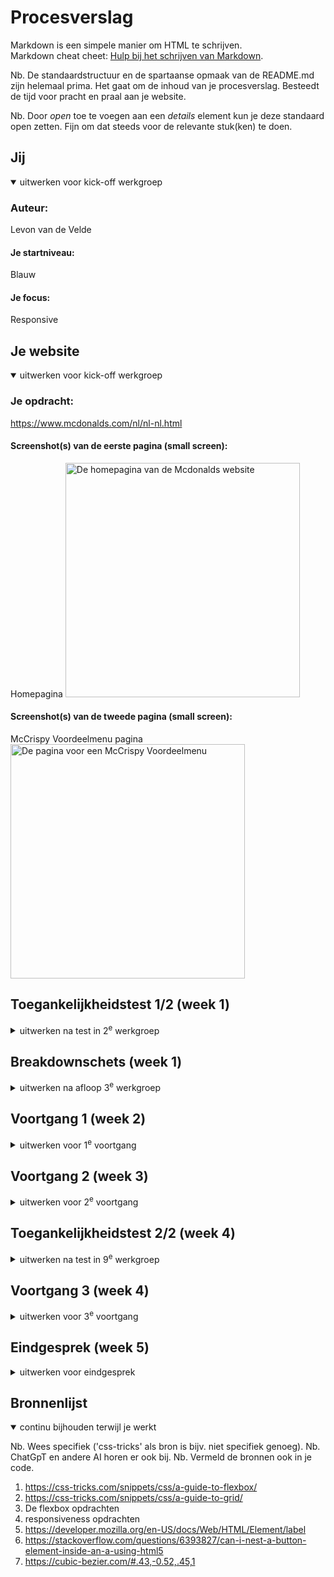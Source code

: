 # Procesverslag
Markdown is een simpele manier om HTML te schrijven.  
Markdown cheat cheet: [Hulp bij het schrijven van Markdown](https://github.com/adam-p/markdown-here/wiki/Markdown-Cheatsheet).

Nb. De standaardstructuur en de spartaanse opmaak van de README.md zijn helemaal prima. Het gaat om de inhoud van je procesverslag. Besteedt de tijd voor pracht en praal aan je website.

Nb. Door *open* toe te voegen aan een *details* element kun je deze standaard open zetten. Fijn om dat steeds voor de relevante stuk(ken) te doen.





## Jij

<details open>
  <summary>uitwerken voor kick-off werkgroep</summary>

  ### Auteur:
  Levon van de Velde

  #### Je startniveau:
  Blauw

  #### Je focus:
  Responsive
 
</details>





## Je website

<details open>
  <summary>uitwerken voor kick-off werkgroep</summary>

  ### Je opdracht:
  https://www.mcdonalds.com/nl/nl-nl.html

  #### Screenshot(s) van de eerste pagina (small screen): 
  Homepagina 
  <img src="readme-images/Pagina-1.jpeg" width="375px" alt="De homepagina van de Mcdonalds website">

  #### Screenshot(s) van de tweede pagina (small screen):
  McCrispy Voordeelmenu pagina
  <img src="readme-images/Pagina-2.jpeg" width="375px" alt="De pagina voor een McCrispy Voordeelmenu">
 
</details>



## Toegankelijkheidstest 1/2 (week 1)

<details>
  <summary>uitwerken na test in 2<sup>e</sup> werkgroep</summary>

  ### Bevindingen
  Lijst met je bevindingen die in de test naar voren kwamen:
  De website van McDonalds is erg simpel dus er valt weinig te verbeteren.
  Ten eerste is er geen h1 op de homepagina van de website.
  Ten tweede bevatten de img geen alt tekst.
</details>



## Breakdownschets (week 1)

<details>
  <summary>uitwerken na afloop 3<sup>e</sup> werkgroep</summary>

  ### de hele pagina: 
  <img src="readme-images/lets-go.jpg" width="375px" alt="breakdown van de hele pagina">

  ### dynamisch deel: 
  <img src="readme-images/menutjes.jpg" width="375px" alt="breakdown van de hamburger menu">


</details>





## Voortgang 1 (week 2)

<details>
  <summary>uitwerken voor 1<sup>e</sup> voortgang</summary>

  ### Stand van zaken
  Deze week was niet lastig. 
  Alle oefeningen met grids, flexbox en javascript lukte me wel.
  Het enige wat ik nog lastig vindt is alles semantisch maken met html.

  ### Verslag van meeting
  Ik heb geleerd hoe je sections en articles opstelt en het verschil daarvan.
  Ook heb ik geleerd dat je een img kan doen in een h1.

</details>





## Voortgang 2 (week 3)

<details>
  <summary>uitwerken voor 2<sup>e</sup> voortgang</summary>

  ### Stand van zaken
  Deze week was lastig. Na alle html code te hebben geschreven begon ik een hamburger nav menu te maken voor mobiele schermen, maar het was ingewikkelder dan ik dacht. Ook nog was ik ziek aan het einde van de week dus kon ik niet veel verder komen.

  ### Verslag van meeting
  Ik was niet aanwezig bij deze meeting. Ik was ziek.

</details>





## Toegankelijkheidstest 2/2 (week 4)

<details>
  <summary>uitwerken na test in 9<sup>e</sup> werkgroep</summary>

  ### Bevindingen
  Lijst met je bevindingen die in de test naar voren kwamen (geef ook aan wat er verbeterd is):
  1. de headers zijn op goede volgorde.
  2. de homepagina bevat nu een h1.
  3. de website is meer responsive.
  4. de hamburgermenu button is beter gepositioneerd.
  5. images bevatten alt teksten waar het nodig is.
  6. hamburger menu buttons zijn niet zichtbaar voor screenreaders.

</details>





## Voortgang 3 (week 4)

<details>
  <summary>uitwerken voor 3<sup>e</sup> voortgang</summary>

  ### Stand van zaken
  Deze week ging beter dan vorige weken. Ik heb eindelijk de nav bar af met een hamburger menu. Ook heb ik alles goed kunnen stylen en lijkt mijn website sprekend op de echte website.

  ### Verslag van meeting
  Vasilus heeft mij nog uitlegt hoe je betere responsiveness kan hebben met grid.

</details>





## Eindgesprek (week 5)

<details>
  <summary>uitwerken voor eindgesprek</summary>

  ### Je uitkomst - karakteristiek screenshots:
  <img src="readme-images/Scherm­afbeelding 2024-12-09 om 01.44.15.png" width="375px" alt="uitkomst opdracht 1">


  ### Dit ging goed/Heb ik geleerd: 
  Ik heb geleerd hoe ik met grid en flexbox een mooie en professionele ontwerp kan maken voor een website. Ook heb ik geleerd hoe ik semantische code schrijf en hoe ik een webpagina responsive kan maken voor verschillende soorten schermen.
  Als laatste heb ik geleerd hoe ik op een simpele manier een hamburger menu kan maken en die koppelen met een button door middel van javascript.

  <img src="readme-images/Grid-navbar.png" width="375px" alt="top">


  ### Dit was lastig/Is niet gelukt:
  Het is mij niet gelukt om binnen de tijd een caroussel te maken zoals op de echte homepagina.

  <img src="readme-images/bummer.png" width="375px" alt="bummer">
</details>





## Bronnenlijst

<details open>
  <summary>continu bijhouden terwijl je werkt</summary>

  Nb. Wees specifiek ('css-tricks' als bron is bijv. niet specifiek genoeg). 
  Nb. ChatGpT en andere AI horen er ook bij.
  Nb. Vermeld de bronnen ook in je code.

  1. https://css-tricks.com/snippets/css/a-guide-to-flexbox/
  2. https://css-tricks.com/snippets/css/a-guide-to-grid/
  3. De flexbox opdrachten
  4. responsiveness opdrachten
  5. https://developer.mozilla.org/en-US/docs/Web/HTML/Element/label
  6. https://stackoverflow.com/questions/6393827/can-i-nest-a-button-element-inside-an-a-using-html5
  7. https://cubic-bezier.com/#.43,-0.52,.45,1

</details>
